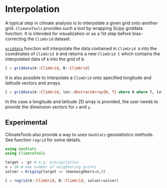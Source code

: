 # Interpolation

A typical step in climate analysis is to interpolate a given grid onto another grid. `ClimateTools` provides such a tool by wrapping Scipy griddata function. It is intended for visualization or as a 1st step before bias-correcting the `ClimGrid` dataset.

[`griddata`](@ref) function will interpolate the data contained in `ClimGrid A` into the coordinates of `ClimGrid B` and returns a new `ClimGrid C` which contains the interpolated data of `A` into the grid of `B`.

```julia
C = griddata(A::ClimGrid, B::ClimGrid)
```

It is also possible to interpolate a `ClimGrid` onto specified longitude and latitude vectors and arrays.

```julia
C = griddata(A::ClimGrid, lon::AbstractArray{N, T} where N where T, lat::AbstractArray{N, T} where N where T; dimx=[], dimy=[], method::String="linear", min=[], max=[])
```

In the case a longitude and latitude 2D array is provided, the user needs to provide the dimension vectors for `x` and `y`.

## Experimental

ClimateTools also provide a way to uses `GeoStats` geostatistics methods. See function `regrid` for some details.

```julia
using GeoStats
using ClimateTools

target = :pr # e.g. precipitation
n = 30 # max number of neighboring points
solver = Kriging(target => (maxneighbors=n,))

C = regrid(A::ClimGrid, B::ClimGrid, solver=solver)
```
